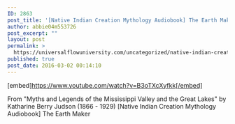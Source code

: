 ```yaml
---
ID: 2863
post_title: '[Native Indian Creation Mythology Audiobook] The Earth Maker'
author: abbie04m553726
post_excerpt: ""
layout: post
permalink: >
  https://universalflowuniversity.com/uncategorized/native-indian-creation-mythology-audiobook-the-earth-maker/
published: true
post_date: 2016-03-02 00:14:10
---
```

[embed]https://www.youtube.com/watch?v=B3oTXcXyfkk[/embed]<br>
<p>From "Myths and Legends of the Mississippi Valley and the Great Lakes" by Katharine Berry Judson (1866 - 1929)
[Native Indian Creation Mythology Audiobook] The Earth Maker</p>